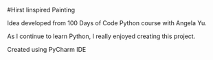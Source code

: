 #Hirst Iinspired Painting

Idea developed from 100 Days of Code Python course with Angela Yu.

As I continue to learn Python, I really enjoyed creating this project.

Created using PyCharm IDE
